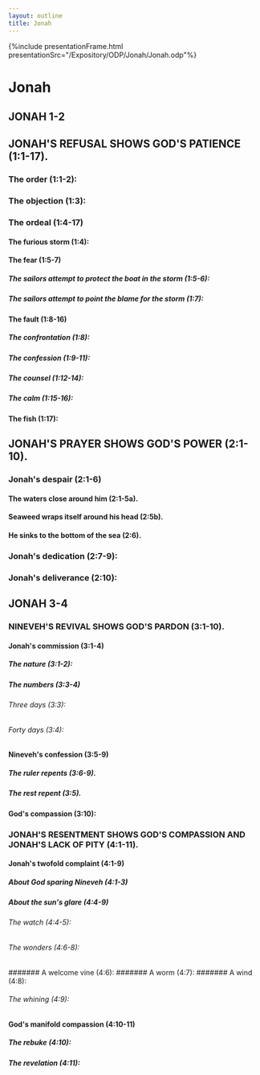 ```yaml
---
layout: outline
title: Jonah
---
```

{%include presentationFrame.html presentationSrc="/Expository/ODP/Jonah/Jonah.odp"%}

# Jonah
## JONAH 1-2
## JONAH\'S REFUSAL SHOWS GOD\'S PATIENCE (1:1-17). 
### The order (1:1-2): 
### The objection (1:3): 
### The ordeal (1:4-17) 
####  The furious storm (1:4): 
####  The fear (1:5-7) 
#####  The sailors attempt to protect the boat in the storm (1:5-6): 
#####  The sailors attempt to point the blame for the storm (1:7): 
####  The fault (1:8-16) 
#####  The confrontation (1:8): 
#####  The confession (1:9-11): 
#####  The counsel (1:12-14): 
#####  The calm (1:15-16): 
####  The fish (1:17): 
## JONAH\'S PRAYER SHOWS GOD\'S POWER (2:1-10). 
### Jonah\'s despair (2:1-6) 
####  The waters close around him (2:1-5a). 
####  Seaweed wraps itself around his head (2:5b). 
####  He sinks to the bottom of the sea (2:6). 
### Jonah\'s dedication (2:7-9): 
### Jonah\'s deliverance (2:10): 
## JONAH 3-4
### NINEVEH\'S REVIVAL SHOWS GOD\'S PARDON (3:1-10). 
####  Jonah\'s commission (3:1-4) 
#####  The nature (3:1-2): 
#####  The numbers (3:3-4) 
######  Three days (3:3): 
######  Forty days (3:4): 
####  Nineveh\'s confession (3:5-9) 
#####  The ruler repents (3:6-9). 
#####  The rest repent (3:5). 
####  God\'s compassion (3:10): 
### JONAH\'S RESENTMENT SHOWS GOD\'S COMPASSION AND JONAH\'S LACK OF PITY (4:1-11). 
####  Jonah\'s twofold complaint (4:1-9) 
#####  About God sparing Nineveh (4:1-3) 
#####  About the sun\'s glare (4:4-9) 
######  The watch (4:4-5): 
######  The wonders (4:6-8): 
#######  A welcome vine (4:6): 
#######  A worm (4:7): 
#######  A wind (4:8): 
######  The whining (4:9): 
####  God\'s manifold compassion (4:10-11) 
#####  The rebuke (4:10): 
#####  The revelation (4:11): 
